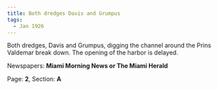 ```yaml
---  
title: Both dredges Davis and Grumpus  
tags:  
  - Jan 1926  
---  
```

  
Both dredges, Davis and Grumpus, digging the channel around the Prins Valdemar break down. The opening of the harbor is delayed.  
  
Newspapers: **Miami Morning News or The Miami Herald**  
  
Page: **2**, Section: **A** 
